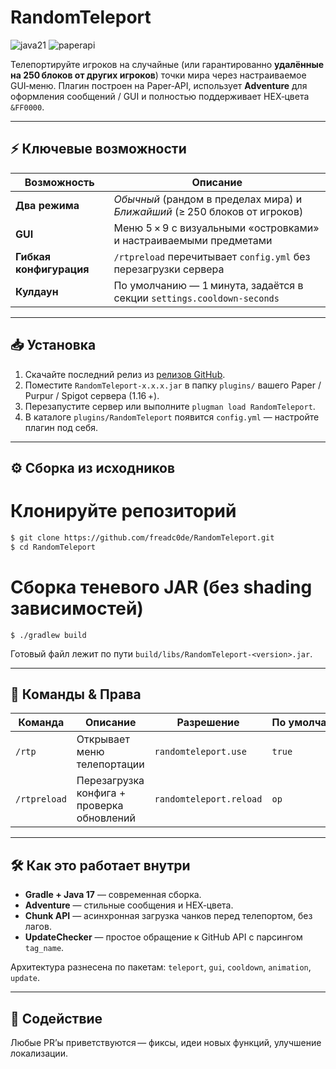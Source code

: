 # RandomTeleport

![java21](https://img.shields.io/badge/Java-21-blue) ![paperapi](https://img.shields.io/badge/API-Paper%201.20%2B-orange)

Телепортируйте игроков на случайные (или гарантированно **удалённые на 250 блоков от других игроков**) точки мира через настраиваемое GUI‑меню.
Плагин построен на Paper‑API, использует **Adventure** для оформления сообщений / GUI и полностью поддерживает HEX‑цвета `&FF0000`.

---

## ⚡️ Ключевые возможности

| Возможность                 | Описание                                                                   |
| --------------------------- | -------------------------------------------------------------------------- |
| **Два режима**              | *Обычный* (рандом в пределах мира) и *Ближайший* (≥ 250 блоков от игроков) |
| **GUI**            | Меню 5 × 9 c визуальными «островками» и настраиваемыми предметами          |
| **Гибкая конфигурация**     | `/rtpreload` перечитывает `config.yml` без перезагрузки сервера            |
| **Кулдаун**                 | По умолчанию — 1 минута, задаётся в секции `settings.cooldown-seconds`        |

---

## 📥 Установка

1. Скачайте последний релиз из [релизов GitHub](https://github.com/freadc0de/RandomTeleport/releases).
2. Поместите `RandomTeleport‑x.x.x.jar` в папку `plugins/` вашего Paper / Purpur / Spigot сервера (1.16 +).
3. Перезапустите сервер или выполните `plugman load RandomTeleport`.
4. В каталоге `plugins/RandomTeleport` появится `config.yml` — настройте плагин под себя.

---

## ⚙️ Сборка из исходников

# Клонируйте репозиторий
```bash
$ git clone https://github.com/freadc0de/RandomTeleport.git
$ cd RandomTeleport
```
# Сборка теневого JAR (без shading зависимостей)
```
$ ./gradlew build
```

Готовый файл лежит по пути `build/libs/RandomTeleport-<version>.jar`.

---

## 📜 Команды & Права

| Команда      | Описание                                   | Разрешение              | По умолчанию |
| ------------ | ------------------------------------------ | ----------------------- | ------------ |
| `/rtp`       | Открывает меню телепортации                | `randomteleport.use`    | `true`       |
| `/rtpreload` | Перезагрузка конфига + проверка обновлений | `randomteleport.reload` | `op`         |

---

## 🛠️ Как это работает внутри

* **Gradle + Java 17** — современная сборка.
* **Adventure** — стильные сообщения и HEX‑цвета.
* **Chunk API** — асинхронная загрузка чанков перед телепортом, без лагов.
* **UpdateChecker** — простое обращение к GitHub API с парсингом `tag_name`.

Архитектура разнесена по пакетам: `teleport`, `gui`, `cooldown`, `animation`, `update`.

---

## 🤝 Содействие

Любые PR’ы приветствуются — фиксы, идеи новых функций, улучшение локализации.
